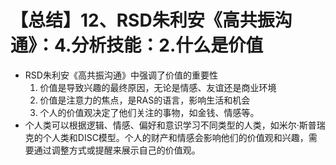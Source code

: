 # 【总结】12、RSD朱利安《高共振沟通》：4.分析技能：2.什么是价值

-   RSD朱利安《高共振沟通》中强调了价值的重要性
    1.  价值是导致兴趣的最终原因，无论是情感、友谊还是商业环境
    2.  价值是注意力的焦点，是RAS的语言，影响生活和机会
    3.  个人的价值观决定了他们关注的事物，如金钱、情感等。
-   个人类可以根据逻辑、情感、偏好和意识学习不同类型的人类，如米尔·斯普瑞克的个人类和DISC模型。个人的财产和情感会影响他们的价值观和兴趣，需要通过调整方式或提醒来展示自己的价值观。